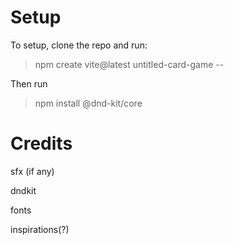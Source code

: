 # Setup
To setup, clone the repo and run:
> npm create vite@latest untitled-card-game --

Then run

> npm install @dnd-kit/core

# Credits
sfx (if any)

dndkit

fonts

inspirations(?)
